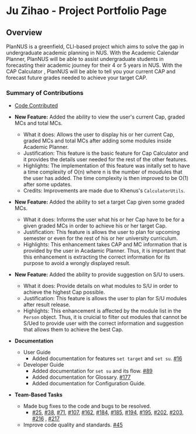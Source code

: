 # Ju Zihao - Project Portfolio Page

## Overview

PlanNUS is a greenfield, CLI-based project which aims to solve the gap in undergraduate academic planning in NUS.
With the Academic Calendar Planner, PlanNUS will be able to assist undergraduate students in forecasting their academic journey for their 4 or 5 years in NUS.
With the CAP Calculator , PlanNUS will be able to tell you your current CAP and forecast future grades needed to achieve your target CAP.

### Summary of Contributions

* [Code Contributed](https://nus-cs2113-ay2021s1.github.io/tp-dashboard/#breakdown=true&search=Zihao&sort=groupTitle&sortWithin=title&since=2020-09-27&timeframe=commit&mergegroup=&groupSelect=groupByRepos&checkedFileTypes=docs~functional-code~test-code~other&tabOpen=true&tabType=authorship&zFR=false&tabAuthor=JuZihao&tabRepo=AY2021S1-CS2113T-F12-1%2Ftp%5Bmaster%5D&authorshipIsMergeGroup=false&authorshipFileTypes=docs~functional-code~test-code)
* **New Feature:** Added the ability to view the user's current Cap, graded MCs and total MCs.
   * What it does: Allows the user to display his or her current Cap, graded MCs and total MCs after adding some modules inside Academic Planner.
   * Justification: This feature is the basic feature for Cap Calculator and it provides the details user needed for the rest of the other features.
   * Highlights: The implementation of this feature was initally set to have a time complexity of O(n) where n is the number of moudules that the user has added. The time complexity is then improved to be O(1) after some updates.
   * Credits: Improvements are made due to Khenus's `CalculatorUtils`.
   
* **New Feature:** Added the ability to set a target Cap given some graded MCs.
   * What it does: Informs the user what his or her Cap have to be for a given graded MCs in order to achieve his or her target Cap.
   * Justification: This feature is allows the user to plan for upcoming semester or even for the rest of his or her university curriculum.
   * Highlights: This enhancement takes CAP and MC information that is provided by the user in Acadamic Planner. Thus, it is important that this enhancement is extracting the correct information for its purpose to avoid a wrongly displayed result. 
   
* **New Feature:** Added the ability to provide suggestion on S/U to users.
   * What it does: Provide details on what modules to S/U in order to achieve the highest Cap possible.
   * Justification: This feature is allows the user to plan for S/U modules after result release.
   * Highlights: This enhancement is affected by the module list in the `Person` object. Thus, it is cruicial to filter out modules that cannot be S/Ued to provide user with the correct information and suggestion that allows them to achieve the best Cap.
   
* **Documentation**
    * User Guide
      * Added documentation for features `set target` and `set su`. [#16](https://github.com/AY2021S1-CS2113T-F12-1/tp/issues/16)
    * Developer Guide
      * Added documentation for `set su` and its flow. [#89](https://github.com/AY2021S1-CS2113T-F12-1/tp/issues/89)
      * Added documentation for Glossary. [#177](https://github.com/AY2021S1-CS2113T-F12-1/tp/issues/171)
      * Added documentation for Configuration Guide.
      
* **Team-Based Tasks**
  * Made bug fixes to the code and bugs to be resolved.
    * [#25](https://github.com/AY2021S1-CS2113T-F12-1/tp/issues/25), [#38](https://github.com/AY2021S1-CS2113T-F12-1/tp/issues/38), [#71](https://github.com/AY2021S1-CS2113T-F12-1/tp/issues/71), [#107](https://github.com/AY2021S1-CS2113T-F12-1/tp/issues/107), [#162](https://github.com/AY2021S1-CS2113T-F12-1/tp/issues/162), [#184](https://github.com/AY2021S1-CS2113T-F12-1/tp/issues/184), [#185](https://github.com/AY2021S1-CS2113T-F12-1/tp/issues/185), [#194](https://github.com/AY2021S1-CS2113T-F12-1/tp/issues/194), [#195](https://github.com/AY2021S1-CS2113T-F12-1/tp/issues/195), [#202](https://github.com/AY2021S1-CS2113T-F12-1/tp/issues/202), [#203](https://github.com/AY2021S1-CS2113T-F12-1/tp/issues/203), [#216](https://github.com/AY2021S1-CS2113T-F12-1/tp/issues/216) , [#217](https://github.com/AY2021S1-CS2113T-F12-1/tp/issues/217)
   * Improve code quality and standards. [#45](https://github.com/AY2021S1-CS2113T-F12-1/tp/issues/45)
